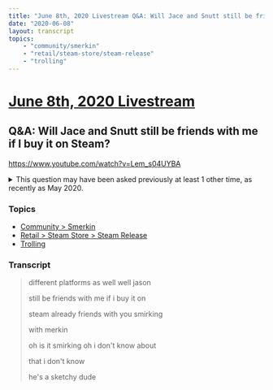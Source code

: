 ```yaml
---
title: "June 8th, 2020 Livestream Q&A: Will Jace and Snutt still be friends with me if I buy it on Steam?"
date: "2020-06-08"
layout: transcript
topics:
    - "community/smerkin"
    - "retail/steam-store/steam-release"
    - "trolling"
---
```

# [June 8th, 2020 Livestream](../2020-06-08.md)
## Q&A: Will Jace and Snutt still be friends with me if I buy it on Steam?
https://www.youtube.com/watch?v=Lem_s04UYBA
<details>
<summary>This question may have been asked previously at least 1 other time, as recently as May 2020.</summary>

* [May 19th, 2020 Livestream Q&A: Would you rather buy the game on both platforms than solve these issues?](./yt--ISubZfsFS4.md) [https://www.youtube.com/watch?v=-ISubZfsFS4](https://www.youtube.com/watch?v=-ISubZfsFS4)
</details>


### Topics
* [Community > Smerkin](../topics/community/smerkin.md)
* [Retail > Steam Store > Steam Release](../topics/retail/steam-store/steam-release.md)
* [Trolling](../topics/trolling.md)

### Transcript

> different platforms as well well jason
>
> still be friends with me if i buy it on
>
> steam already friends with you smirking
>
> with merkin
>
> oh is it smirking oh i don't know about
>
> that i don't know
>
> he's a sketchy dude
